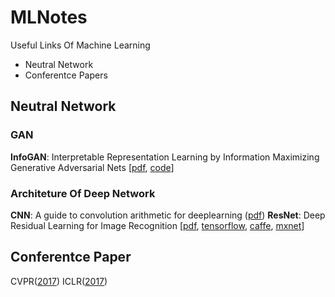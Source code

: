 # MLNotes
Useful Links Of Machine Learning
- Neutral Network
- Conferentce Papers


## Neutral Network

### GAN
**InfoGAN**: Interpretable Representation Learning by Information Maximizing Generative Adversarial Nets [[pdf](https://arxiv.org/abs/1606.03657), [code](https://github.com/openai/InfoGAN)]

### Architeture Of Deep Network
**CNN**: A guide to convolution arithmetic for deeplearning ([pdf](https://arxiv.org/pdf/1603.07285.pdf))
**ResNet**: Deep Residual Learning for Image Recognition [[pdf](https://arxiv.org/pdf/1512.03385v1.pdf), [tensorflow](https://github.com/tensorflow/models/tree/master/resnet), [caffe](https://github.com/KaimingHe/deep-residual-networks), [mxnet](https://github.com/tornadomeet/ResNet)]


## Conferentce Paper
CVPR([2017](http://cvpr2017.thecvf.com/program/main_conference))
ICLR([2017](https://openreview.net/group?id=ICLR.cc/2017/conference))

